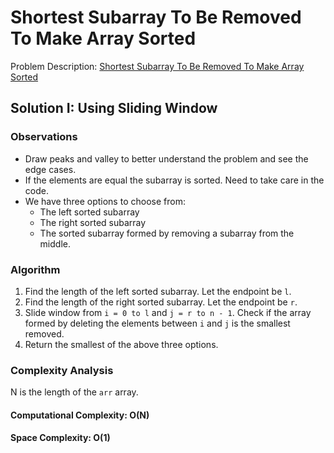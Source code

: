 # Shortest Subarray To Be Removed To Make Array Sorted

Problem
Description: [Shortest Subarray To Be Removed To Make Array Sorted](https://leetcode.com/problems/shortest-subarray-to-be-removed-to-make-array-sorted)

## Solution I: Using Sliding Window

### Observations

* Draw peaks and valley to better understand the problem and see the edge cases.
* If the elements are equal the subarray is sorted. Need to take care in the code.
* We have three options to choose from:
    * The left sorted subarray
    * The right sorted subarray
    * The sorted subarray formed by removing a subarray from the middle.

### Algorithm

1. Find the length of the left sorted subarray. Let the endpoint be `l`.
2. Find the length of the right sorted subarray. Let the endpoint be `r`.
3. Slide window from `i = 0 to l` and `j = r to n - 1`. Check if the array formed by deleting the
   elements between `i` and `j` is the smallest removed.
4. Return the smallest of the above three options.

### Complexity Analysis

N is the length of the `arr` array.

#### Computational Complexity: O(N)

#### Space Complexity: O(1)
